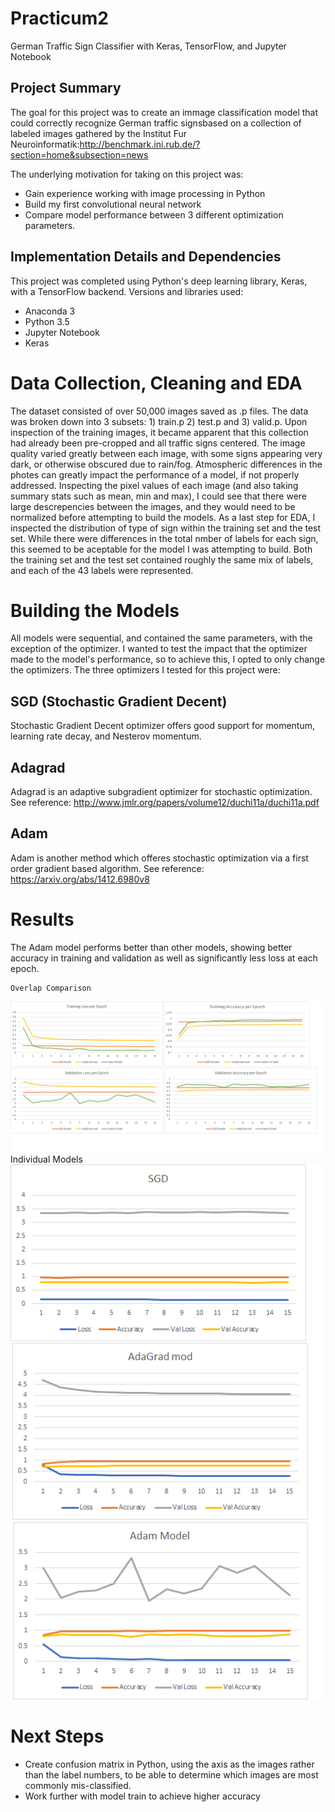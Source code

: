 # Practicum2
German Traffic Sign Classifier with Keras, TensorFlow, and Jupyter Notebook

## Project Summary
The goal for this project was to create an immage classification model that could correctly recognize German traffic signsbased on a collection of labeled images gathered by the Institut Fur Neuroinformatik:http://benchmark.ini.rub.de/?section=home&subsection=news     
     
The underlying motivation for taking on this project was:     
  * Gain experience working with image processing in Python
  * Build my first convolutional neural network
  * Compare model performance between 3 different optimization parameters.
  
      
## Implementation Details and Dependencies     
This project was completed using Python's deep learning library, Keras, with a TensorFlow backend. Versions and libraries used:    
* Anaconda 3    
* Python 3.5    
* Jupyter Notebook    
* Keras

# Data Collection, Cleaning and EDA    
The dataset consisted of over 50,000 images saved as .p files. The data was broken down into 3 subsets: 1) train.p 2) test.p and 3) valid.p. Upon inspection of the training images, it became apparent that this collection had already been pre-cropped and all traffic signs centered. The image quality varied greatly between each image, with some signs appearing very dark, or otherwise obscured due to rain/fog. Atmospheric differences in the photes can greatly impact the performance of a model, if not properly addressed. Inspecting the pixel values of each image (and also taking summary stats such as mean, min and max), I could see that there were large descrepencies between the images, and they would need to be normalized before attempting to build the models. As a last step for EDA, I inspected the distribution of type of sign within the training set and the test set. While there were differences in the total nmber of labels for each sign, this seemed to be aceptable for the model I was attempting to build. Both the training set and the test set contained roughly the same mix of labels, and each of the 43 labels were represented.    
# Building the Models    
All models were sequential, and contained the same parameters, with the exception of the optimizer. I wanted to test the impact that the optimizer made to the model's performance, so to achieve this, I opted to only change the optimizers. The three optimizers I tested for this project were:    
## SGD (Stochastic Gradient Decent)    
Stochastic Gradient Decent optimizer offers good support for momentum, learning rate decay, and Nesterov momentum.    
## Adagrad    
Adagrad is an adaptive subgradient optimizer for stochastic optimization. See reference: http://www.jmlr.org/papers/volume12/duchi11a/duchi11a.pdf     
## Adam     
Adam is another method which offeres stochastic optimization via a first order gradient based algorithm. See reference: https://arxiv.org/abs/1412.6980v8    

# Results 
The Adam model performs better than other models, showing better accuracy in training and validation as well as significantly less loss at each epoch.
    
    Overlap Comparison
![alt tag](https://github.com/RecursiveWren/Practicum2/blob/master/Practicum%20Graphs.png)
    Individual Models   
![alt tag](https://github.com/RecursiveWren/Practicum2/blob/master/Practicum%20graphs2.png)

# Next Steps
* Create confusion matrix in Python, using the axis as the images rather than the label numbers, to be able to determine which images are most commonly mis-classified.    
* Work further with model train to achieve higher accuracy  
